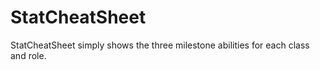 # StatCheatSheet
StatCheatSheet simply shows the three milestone abilities for each class and role. 
